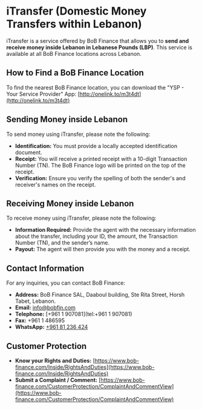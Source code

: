 # iTransfer (Domestic Money Transfers within Lebanon)

iTransfer is a service offered by BoB Finance that allows you to **send and receive money inside Lebanon in Lebanese Pounds (LBP)**. This service is available at all BoB Finance locations across Lebanon.

## How to Find a BoB Finance Location

To find the nearest BoB Finance location, you can download the "YSP - Your Service Provider" App: [http://onelink.to/m3t4dt](http://onelink.to/m3t4dt)

## Sending Money inside Lebanon

To send money using iTransfer, please note the following:

*   **Identification:** You must provide a locally accepted identification document.
*   **Receipt:** You will receive a printed receipt with a 10-digit Transaction Number (TN). The BoB Finance logo will be printed on the top of the receipt.
*   **Verification:** Ensure you verify the spelling of both the sender's and receiver's names on the receipt.

## Receiving Money inside Lebanon

To receive money using iTransfer, please note the following:

*   **Information Required:** Provide the agent with the necessary information about the transfer, including your ID, the amount, the Transaction Number (TN), and the sender’s name.
*   **Payout:** The agent will then provide you with the money and a receipt.

## Contact Information

For any inquiries, you can contact BoB Finance:

*   **Address:** BoB Finance SAL, Daaboul building, Ste Rita Street, Horsh Tabet, Lebanon.
*   **Email:** [info@bobfin.com](mailto:info@bobfin.com)
*   **Telephone:** [+961 1 907081](tel:+961 1 907081)
*   **Fax:** +961 1 486595
*   **WhatsApp:** [+961 81 236 424](https://api.whatsapp.com/send?phone=96181236424)

## Customer Protection

*   **Know your Rights and Duties:** [https://www.bob-finance.com/Inside/RightsAndDuties](https://www.bob-finance.com/Inside/RightsAndDuties)
*   **Submit a Complaint / Comment:** [https://www.bob-finance.com/CustomerProtection/ComplaintAndCommentView](https://www.bob-finance.com/CustomerProtection/ComplaintAndCommentView)